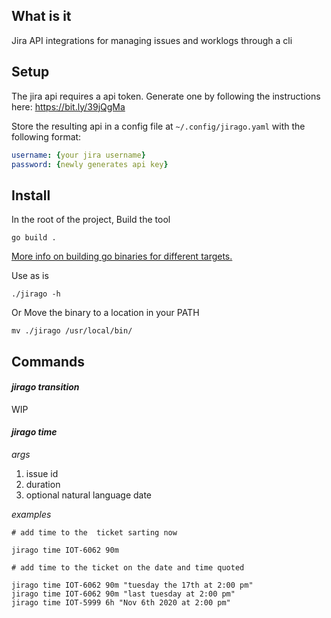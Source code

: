 ## What is it

Jira API integrations for managing issues and worklogs through a cli

## Setup

The jira api requires a api token. Generate one by following the instructions
here: https://bit.ly/39jQgMa

Store the resulting api in a config file at `~/.config/jirago.yaml` with the
following format:

```yaml
username: {your jira username}
password: {newly generates api key}
```

## Install

In the root of the project, Build the tool 

```
go build .
```

[More info on building go binaries for different targets.](https://do.co/3fvYLF7)

Use as is 

```
./jirago -h
```

Or Move the binary to a location in your PATH

```
mv ./jirago /usr/local/bin/
```

## Commands

#### _jirago transition_

WIP

#### _jirago time_

*args*

1. issue id
1. duration
1. optional natural language date

*examples*

```
# add time to the  ticket sarting now

jirago time IOT-6062 90m

# add time to the ticket on the date and time quoted

jirago time IOT-6062 90m "tuesday the 17th at 2:00 pm"
jirago time IOT-6062 90m "last tuesday at 2:00 pm"
jirago time IOT-5999 6h "Nov 6th 2020 at 2:00 pm"
```

